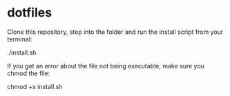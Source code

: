 # dotfiles

Clone this repository, step into the folder and run the install script from your terminal:

./install.sh

If you get an error about the file not being executable, make sure you chmod the file:

chmod +x install.sh
